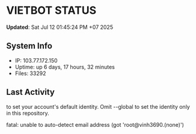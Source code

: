 # VIETBOT STATUS
**Updated**: Sat Jul 12 01:45:24 PM +07 2025

## System Info
- IP: 103.77.172.150
- Uptime: up 6 days, 17 hours, 32 minutes
- Files: 33292

## Last Activity

to set your account's default identity.
Omit --global to set the identity only in this repository.

fatal: unable to auto-detect email address (got 'root@vinh3690.(none)')
